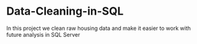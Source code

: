 # Data-Cleaning-in-SQL
In this project we clean raw housing data and make it easier to work with future analysis in SQL Server
